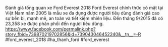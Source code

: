 
Đánh giá tổng quan xe Ford Everest 2018
Ford Everest chính thức có mặt tại Việt Nam năm 2005 là mẫu xe đa dụng được người tiêu dùng đánh giá cao sự bền bỉ, mạnh mẽ, an toàn và tiết kiệm nhiên liệu. Đến tháng 9/2015 đã có 23,358 xe được phân phối đến người tiêu dùng.
https://www.facebook.com/permalink.php?story_fbid=739870219702856&id=739043046452240&__tn__=-R
#ford_everest_2018 #ha_thanh_ford #ford_everest
